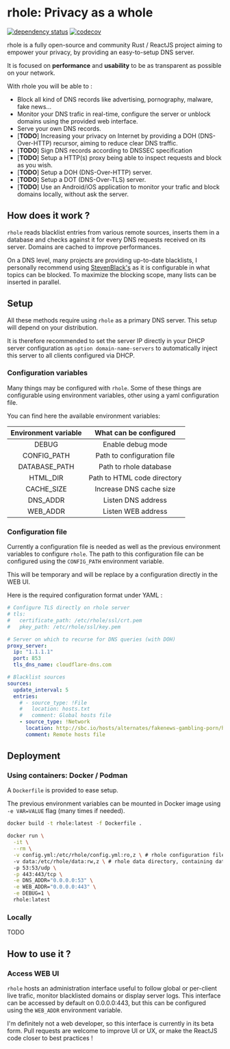 # rhole: Privacy as a whole

[![dependency status](https://deps.rs/repo/github/cocool97/rhole/status.svg)](https://deps.rs/repo/github/cocool97/rhole)
[![codecov](https://codecov.io/gh/cocool97/rhole/branch/master/graph/badge.svg)](https://codecov.io/gh/cocool97/rhole)

rhole is a fully open-source and community Rust / ReactJS project aiming to empower your privacy, by providing an easy-to-setup DNS server.

It is focused on **performance** and **usability** to be as transparent as possible on your network.

With rhole you will be able to :

- Block all kind of DNS records like advertising, pornography, malware, fake news...
- Monitor your DNS trafic in real-time, configure the server or unblock domains using the provided web interface.
- Serve your own DNS records.
- [**TODO**] Increasing your privacy on Internet by providing a DOH (DNS-Over-HTTP) recursor, aiming to reduce clear DNS traffic.
- [**TODO**] Sign DNS records according to DNSSEC specification
- [**TODO**] Setup a HTTP(s) proxy being able to inspect requests and block as you wish.
- [**TODO**] Setup a DOH (DNS-Over-HTTP) server.
- [**TODO**] Setup a DOT (DNS-Over-TLS) server.
- [**TODO**] Use an Android/iOS application to monitor your trafic and block domains locally, without ask the server.

## How does it work ?

`rhole` reads blacklist entries from various remote sources, inserts them in a database and checks against it for every DNS requests received on its server. Domains are cached to improve performances.

On a DNS level, many projects are providing up-to-date blacklists, I personally recommend using [StevenBlack's](https://github.com/StevenBlack/hosts) as it is configurable in what topics can be blocked. To maximize the blocking scope, many lists can be inserted in parallel.

## Setup

All these methods require using `rhole` as a primary DNS server. This setup will depend on your distribution.

It is therefore recommended to set the server IP directly in your DHCP server configuration as `option domain-name-servers` to automatically inject this server to all clients configured via DHCP.

### Configuration variables

Many things may be configured with `rhole`. Some of these things are configurable using environment variables, other using a yaml configuration file.

You can find here the available environment variables:

| Environment variable |  What can be configured  |
|:--------------------:|:------------------------:|
|        DEBUG         |     Enable debug mode    |
|      CONFIG_PATH     |Path to configuration file|
|     DATABASE_PATH    |  Path to rhole database  |
|        HTML_DIR      |Path to HTML code directory|
|      CACHE_SIZE      | Increase DNS cache size  |
|       DNS_ADDR       |    Listen DNS address    |
|       WEB_ADDR       |    Listen WEB address    |

### Configuration file

Currently a configuration file is needed as well as the previous environment variables to configure `rhole`. The path to this configuration file can be configured using the `CONFIG_PATH` environment variable.

This will be temporary and will be replace by a configuration directly in the WEB UI.

Here is the required configuration format under YAML :

```yaml
# Configure TLS directly on rhole server
# tls:
#   certificate_path: /etc/rhole/ssl/crt.pem
#   pkey_path: /etc/rhole/ssl/key.pem

# Server on which to recurse for DNS queries (with DOH)
proxy_server:
  ip: "1.1.1.1"
  port: 853
  tls_dns_name: cloudflare-dns.com

# Blacklist sources
sources:
  update_interval: 5
  entries:
    # - source_type: !File
    #   location: hosts.txt
    #   comment: Global hosts file
    - source_type: !Network
      location: http://sbc.io/hosts/alternates/fakenews-gambling-porn/hosts
      comment: Remote hosts file
```

## Deployment

### Using containers: Docker / Podman

A `Dockerfile` is provided to ease setup.

The previous environment variables can be mounted in Docker image using `-e VAR=VALUE` flag (many times if needed).

```bash
docker build -t rhole:latest -f Dockerfile .

docker run \
  -it \
  --rm \
  -v config.yml:/etc/rhole/config.yml:ro,z \ # rhole configuration file
  -v data:/etc/rhole/data:rw,z \ # rhole data directory, containing database
  -p 53:53/udp \
  -p 443:443/tcp \
  -e DNS_ADDR="0.0.0.0:53" \
  -e WEB_ADDR="0.0.0.0:443" \
  -e DEBUG=1 \
  rhole:latest
```

### Locally

TODO

## How to use it ?

### Access WEB UI

`rhole` hosts an administration interface useful to follow global or per-client live trafic, monitor blacklisted domains or display server logs. This interface can be accessed by default on 0.0.0.0:443, but this can be configured using the `WEB_ADDR` environment variable.

I'm definitely not a web developer, so this interface is currently in its beta form. Pull requests are welcome to improve UI or UX, or make the ReactJS code closer to best practices !
